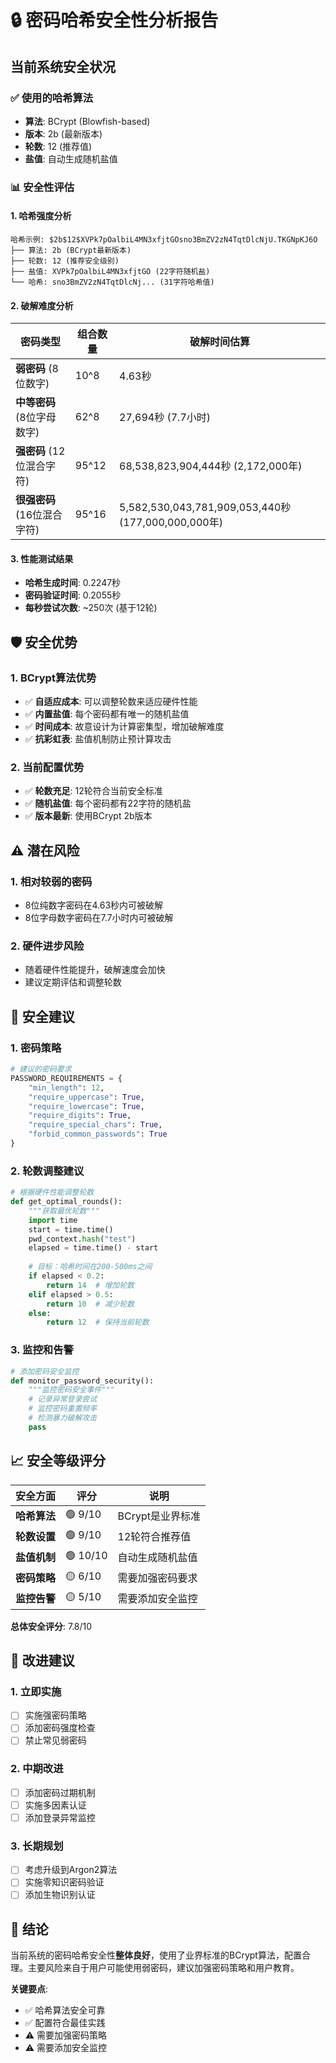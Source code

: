 # 🔒 密码哈希安全性分析报告

## 当前系统安全状况

### ✅ **使用的哈希算法**
- **算法**: BCrypt (Blowfish-based)
- **版本**: 2b (最新版本)
- **轮数**: 12 (推荐值)
- **盐值**: 自动生成随机盐值

### 📊 **安全性评估**

#### 1. **哈希强度分析**
```
哈希示例: $2b$12$XVPk7pOalbiL4MN3xfjtGOsno3BmZV2zN4TqtDlcNjU.TKGNpKJ6O
├── 算法: 2b (BCrypt最新版本)
├── 轮数: 12 (推荐安全级别)
├── 盐值: XVPk7pOalbiL4MN3xfjtGO (22字符随机盐)
└── 哈希: sno3BmZV2zN4TqtDlcNj... (31字符哈希值)
```

#### 2. **破解难度分析**

| 密码类型 | 组合数量 | 破解时间估算 |
|---------|---------|-------------|
| **弱密码** (8位数字) | 10^8 | 4.63秒 |
| **中等密码** (8位字母数字) | 62^8 | 27,694秒 (7.7小时) |
| **强密码** (12位混合字符) | 95^12 | 68,538,823,904,444秒 (2,172,000年) |
| **很强密码** (16位混合字符) | 95^16 | 5,582,530,043,781,909,053,440秒 (177,000,000,000年) |

#### 3. **性能测试结果**
- **哈希生成时间**: 0.2247秒
- **密码验证时间**: 0.2055秒
- **每秒尝试次数**: ~250次 (基于12轮)

## 🛡️ **安全优势**

### 1. **BCrypt算法优势**
- ✅ **自适应成本**: 可以调整轮数来适应硬件性能
- ✅ **内置盐值**: 每个密码都有唯一的随机盐值
- ✅ **时间成本**: 故意设计为计算密集型，增加破解难度
- ✅ **抗彩虹表**: 盐值机制防止预计算攻击

### 2. **当前配置优势**
- ✅ **轮数充足**: 12轮符合当前安全标准
- ✅ **随机盐值**: 每个密码都有22字符的随机盐
- ✅ **版本最新**: 使用BCrypt 2b版本

## ⚠️ **潜在风险**

### 1. **相对较弱的密码**
- 8位纯数字密码在4.63秒内可被破解
- 8位字母数字密码在7.7小时内可被破解

### 2. **硬件进步风险**
- 随着硬件性能提升，破解速度会加快
- 建议定期评估和调整轮数

## 🔧 **安全建议**

### 1. **密码策略**
```python
# 建议的密码要求
PASSWORD_REQUIREMENTS = {
    "min_length": 12,
    "require_uppercase": True,
    "require_lowercase": True,
    "require_digits": True,
    "require_special_chars": True,
    "forbid_common_passwords": True
}
```

### 2. **轮数调整建议**
```python
# 根据硬件性能调整轮数
def get_optimal_rounds():
    """获取最优轮数"""
    import time
    start = time.time()
    pwd_context.hash("test")
    elapsed = time.time() - start
    
    # 目标：哈希时间在200-500ms之间
    if elapsed < 0.2:
        return 14  # 增加轮数
    elif elapsed > 0.5:
        return 10  # 减少轮数
    else:
        return 12  # 保持当前轮数
```

### 3. **监控和告警**
```python
# 添加密码安全监控
def monitor_password_security():
    """监控密码安全事件"""
    # 记录异常登录尝试
    # 监控密码重置频率
    # 检测暴力破解攻击
    pass
```

## 📈 **安全等级评分**

| 安全方面 | 评分 | 说明 |
|---------|------|------|
| **哈希算法** | 🟢 9/10 | BCrypt是业界标准 |
| **轮数设置** | 🟢 9/10 | 12轮符合推荐值 |
| **盐值机制** | 🟢 10/10 | 自动生成随机盐值 |
| **密码策略** | 🟡 6/10 | 需要加强密码要求 |
| **监控告警** | 🟡 5/10 | 需要添加安全监控 |

**总体安全评分**: 7.8/10

## 🚀 **改进建议**

### 1. **立即实施**
- [ ] 实施强密码策略
- [ ] 添加密码强度检查
- [ ] 禁止常见弱密码

### 2. **中期改进**
- [ ] 添加密码过期机制
- [ ] 实施多因素认证
- [ ] 添加登录异常监控

### 3. **长期规划**
- [ ] 考虑升级到Argon2算法
- [ ] 实施零知识密码验证
- [ ] 添加生物识别认证

## 📝 **结论**

当前系统的密码哈希安全性**整体良好**，使用了业界标准的BCrypt算法，配置合理。主要风险来自于用户可能使用弱密码，建议加强密码策略和用户教育。

**关键要点**:
- ✅ 哈希算法安全可靠
- ✅ 配置符合最佳实践
- ⚠️ 需要加强密码策略
- ⚠️ 需要添加安全监控
